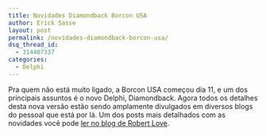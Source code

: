 ```yaml
---
title: Novidades Diamondback Borcon USA
author: Erick Sasse
layout: post
permalink: /novidades-diamondback-borcon-usa/
dsq_thread_id:
  - 314407337
categories:
  - Delphi
---
```

Pra quem n&atilde;o est&aacute; muito ligado, a Borcon USA come&ccedil;ou dia 11, e um dos principais assuntos &eacute; o novo Delphi, Diamondback. Agora todos os detalhes desta nova vers&atilde;o est&atilde;o sendo amplamente divulgados em diversos blogs do pessoal que est&aacute; por l&aacute;. Um dos posts mais detalhados com as novidades voc&ecirc; pode [ler no blog de Robert Love][1].

 [1]: http://peakxml.com/archive/2004/09/13/551.aspx